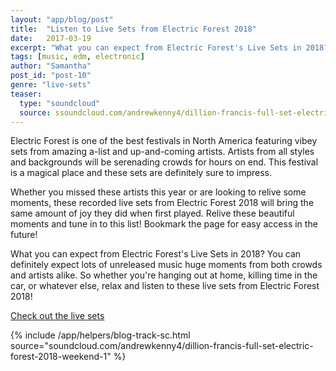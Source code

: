```yaml
---
layout: "app/blog/post"
title:  "Listen to Live Sets from Electric Forest 2018"
date:   2017-03-19
excerpt: "What you can expect from Electric Forest's Live Sets in 2018? You can definitely expect lots of unreleased music huge moments from both crowds and artists alike."
tags: [music, edm, electronic]
author: "Samantha"
post_id: "post-10"
genre: "live-sets"
teaser:
  type: "soundcloud"
  source: ssoundcloud.com/andrewkenny4/dillion-francis-full-set-electric-forest-2018-weekend-1
---
```

Electric Forest is one of the best festivals in North America featuring vibey sets from amazing a-list and up-and-coming artists. Artists from all styles and backgrounds will be serenading crowds for hours on end. This festival is a magical place and these sets are definitely sure to impress.

Whether you missed these artists this year or are looking to relive some moments, these recorded live sets from Electric Forest 2018 will bring the same amount of joy they did when first played. Relive these beautiful moments and tune in to this list! Bookmark the page for easy access in the future!

What you can expect from Electric Forest's Live Sets in 2018?
You can definitely expect lots of unreleased music huge moments from both crowds and artists alike. So whether you're hanging out at home, killing time in the car, or whatever else, relax and listen to these live sets from Electric Forest 2018!

[Check out the live sets](https://www.1001tracklists.com/source/gfvbhc/electric-forest-festival/index.html)

{% include /app/helpers/blog-track-sc.html source="soundcloud.com/andrewkenny4/dillion-francis-full-set-electric-forest-2018-weekend-1" %}
